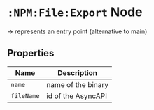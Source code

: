 # `:NPM:File:Export` Node  
  
-> represents an entry point (alternative to main)
  
  
## Properties  
  
| Name       | Description        |
| ---------- | ------------------ |
| `name`     | name of the binary |
| `fileName` | id of the AsyncAPI |

